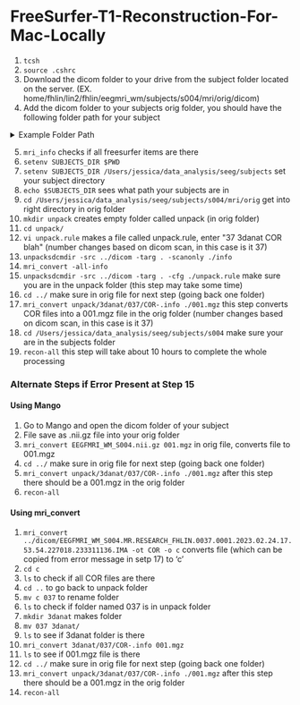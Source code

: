 # FreeSurfer-T1-Reconstruction-For-Mac-Locally
1. `tcsh` 
2. `source .cshrc`
3. Download the dicom folder to your drive from the subject folder located on the server. (EX. home/fhlin/lin2/fhlin/eegmri_wm/subjects/s004/mri/orig/dicom)
4. Add the dicom folder to your subjects orig folder, you should have the following folder path for your subject
<details> 
<summary>Example Folder Path</summary>


</details>

5. `mri_info` checks if all freesurfer items are there
6. `setenv SUBJECTS_DIR $PWD`
7. `setenv SUBJECTS_DIR /Users/jessica/data_analysis/seeg/subjects` set your subject directory
8. `echo $SUBJECTS_DIR` sees what path your subjects are in 
9. `cd /Users/jessica/data_analysis/seeg/subjects/s004/mri/orig` get into right directory in orig folder
10. `mkdir unpack` creates empty folder called unpack (in orig folder)
11. `cd unpack/`
12. `vi unpack.rule` makes a file called unpack.rule, enter "37 3danat COR blah" (number changes based on dicom scan, in this case is it 37)
13. `unpacksdcmdir -src ../dicom -targ . -scanonly ./info`
14. `mri_convert -all-info`
15. `unpacksdcmdir -src ../dicom -targ . -cfg ./unpack.rule` make sure you are in the unpack folder (this step may take some time) 
16. `cd ../` make sure in orig file for next step (going back one folder) 
17. `mri_convert unpack/3danat/037/COR-.info ./001.mgz` this step converts COR files into a 001.mgz file in the orig folder (number changes based on dicom scan, in this case is it 37)
18. `cd /Users/jessica/data_analysis/seeg/subjects/s004` make sure your are in the subjects folder 
19. `recon-all` this step will take about 10 hours to complete the whole processing

### Alternate Steps if Error Present at Step 15
#### Using Mango
1. Go to Mango and open the dicom folder of your subject
2. File save as .nii.gz file into your orig folder
3. `mri_convert EEGFMRI_WM_S004.nii.gz 001.mgz` in orig file, converts file to 001.mgz
4. `cd ../` make sure in orig file for next step (going back one folder)
5. `mri_convert unpack/3danat/037/COR-.info ./001.mgz` after this step there should be a 001.mgz in the orig folder
6. `recon-all`

#### Using mri_convert 
1. `mri_convert ../dicom/EEGFMRI_WM_S004.MR.RESEARCH_FHLIN.0037.0001.2023.02.24.17.53.54.227018.233311136.IMA -ot COR -o c` converts file (which can be copied from error message in setp 17) to ‘c’
2. `cd c`
3. `ls` to check if all COR files are there
4. `cd ..` to go back to unpack folder 
5. `mv c 037` to rename folder 
6. `ls` to check if folder named 037 is in unpack folder
7. `mkdir 3danat` makes folder 
8. `mv 037 3danat/`
9. `ls` to see if 3danat folder is there
10. `mri_convert 3danat/037/COR-.info 001.mgz`
11. `ls` to see if 001.mgz file is there
12. `cd ../` make sure in orig file for next step (going back one folder)
13. `mri_convert unpack/3danat/037/COR-.info ./001.mgz` after this step there should be a 001.mgz in the orig folder
14. `recon-all`


